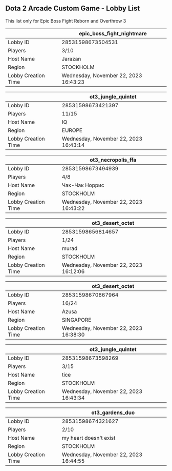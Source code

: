 ## Dota 2 Arcade Custom Game - Lobby List

This list only for Epic Boss Fight Reborn and Overthrow 3

|  | epic_boss_fight_nightmare |
| ------ | ------ |
| Lobby ID | 28531598673504531 |
| Players | 3/10 |
| Host Name | Jarazan |
| Region | STOCKHOLM |
| Lobby Creation Time | Wednesday, November 22, 2023 16:43:23 |


|  | ot3_jungle_quintet |
| ------ | ------ |
| Lobby ID | 28531598673421397 |
| Players | 11/15 |
| Host Name | IQ |
| Region | EUROPE |
| Lobby Creation Time | Wednesday, November 22, 2023 16:43:14 |


|  | ot3_necropolis_ffa |
| ------ | ------ |
| Lobby ID | 28531598673494939 |
| Players | 4/8 |
| Host Name | Чак-Чак Норрис |
| Region | STOCKHOLM |
| Lobby Creation Time | Wednesday, November 22, 2023 16:43:22 |


|  | ot3_desert_octet |
| ------ | ------ |
| Lobby ID | 28531598656814657 |
| Players | 1/24 |
| Host Name | murad |
| Region | STOCKHOLM |
| Lobby Creation Time | Wednesday, November 22, 2023 16:12:06 |


|  | ot3_desert_octet |
| ------ | ------ |
| Lobby ID | 28531598670867964 |
| Players | 16/24 |
| Host Name | Azusa |
| Region | SINGAPORE |
| Lobby Creation Time | Wednesday, November 22, 2023 16:38:30 |


|  | ot3_jungle_quintet |
| ------ | ------ |
| Lobby ID | 28531598673598269 |
| Players | 3/15 |
| Host Name | tice |
| Region | STOCKHOLM |
| Lobby Creation Time | Wednesday, November 22, 2023 16:43:34 |


|  | ot3_gardens_duo |
| ------ | ------ |
| Lobby ID | 28531598674321627 |
| Players | 2/10 |
| Host Name | my heart doesn't exist |
| Region | STOCKHOLM |
| Lobby Creation Time | Wednesday, November 22, 2023 16:44:55 |


